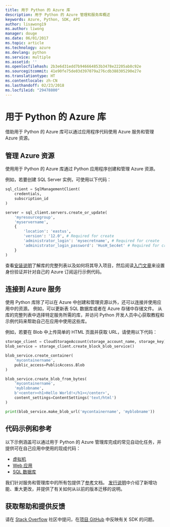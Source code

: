 ```yaml
---
title: 用于 Python 的 Azure 库
description: 用于 Python 的 Azure 管理和服务库概述
keywords: Azure, Python, SDK, API
author: lisawong19
ms.author: liwong
manager: douge
ms.date: 06/01/2017
ms.topic: article
ms.technology: azure
ms.devlang: python
ms.service: multiple
ms.assetid: ''
ms.openlocfilehash: 2b3e6d31edd7b946664853b3478e22205ab8c92e
ms.sourcegitcommit: 41e90fe75de03d397079a276cdb388305290e27e
ms.translationtype: HT
ms.contentlocale: zh-CN
ms.lasthandoff: 02/23/2018
ms.locfileid: "29478800"
---
```

# <a name="azure-libraries-for-python"></a>用于 Python 的 Azure 库

借助用于 Python 的 Azure 库可以通过应用程序代码使用 Azure 服务和管理 Azure 资源。 

## <a name="manage-azure-resources"></a>管理 Azure 资源

使用用于 Python 的 Azure 库通过 Python 应用程序创建和管理 Azure 资源。

例如，若要创建 SQL Server 实例，可使用以下代码：

```python
sql_client = SqlManagementClient(
    credentials,
    subscription_id
)

server = sql_client.servers.create_or_update(
    'myresourcegroup',
    'myservername',
    {
        'location': 'eastus',
        'version': '12.0', # Required for create
        'administrator_login': 'mysecretname', # Required for create
        'administrator_login_password': 'HusH_Sec4et' # Required for create
    }
)
```

查看[安装说明](python-sdk-azure-install.md)了解库的完整列表以及如何将其导入项目，然后阅读[入门文章](python-sdk-azure-get-started.yml)来设置身份验证并针对自己的 Azure 订阅运行示例代码。

## <a name="connect-to-azure-services"></a>连接到 Azure 服务

使用 Python 库除了可以在 Azure 中创建和管理资源以外，还可以连接并使用应用中的资源。 例如，可以更新表 SQL 数据库或者在 Azure 存储中存储文件。 从库的完整列表中选择特定服务所需的库，并访问 Python 开发人员中心获取教程和示例代码来帮助自己在应用中使用这些库。

例如，若要在 Blob 中上传简单的 HTML 页面并获取 URL，请使用以下代码：

```python
storage_client = CloudStorageAccount(storage_account_name, storage_key)
blob_service = storage_client.create_block_blob_service()

blob_service.create_container(
    'mycontainername',
    public_access=PublicAccess.Blob
)

blob_service.create_blob_from_bytes(
    'mycontainername',
    'myblobname',
    b'<center><h1>Hello World!</h1></center>',
    content_settings=ContentSettings('text/html')
)

print(blob_service.make_blob_url('mycontainername', 'myblobname'))
```

## <a name="sample-code-and-reference"></a>代码示例和参考
以下示例涵盖可以通过用于 Python 的 Azure 管理库完成的常见自动化任务，并提供可在自己应用中使用的现成代码：
- [虚拟机](python-sdk-azure-virtual-machine-samples.md)
- [Web 应用](python-sdk-azure-web-apps-samples.md)
- [SQL 数据库](python-sdk-azure-sql-database-samples.md)

我们针对服务和管理库中的所有包提供了[参考](/python/api/overview/azure)文档。 [发行说明](python-sdk-azure-release-notes.md)中介绍了新增功能、重大更改，并提供了有关如何从以前的版本迁移的说明。 

## <a name="get-help-and-give-feedback"></a>获取帮助和提供反馈

请在 [Stack Overflow](http://stackoverflow.com/questions/tagged/azure-sdk-python) 社区中提问，在[项目 GitHub](https://github.com/Azure/azure-sdk-for-python) 中反映有关 SDK 的问题。
